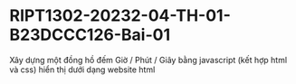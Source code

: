 # RIPT1302-20232-04-TH-01-B23DCCC126-Bai-01
Xây dựng một đồng hồ đếm Giờ / Phút / Giây bằng  javascript (kết hợp html và css) hiển thị dưới dạng  website html 
